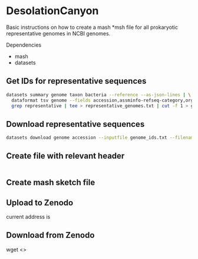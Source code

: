 # DesolationCanyon
Basic instructions on how to create a mash *msh file for all prokaryotic representative genomes in NCBI genomes.

Dependencies
- mash
- datasets

## Get IDs for representative sequences

```bash
datasets summary genome taxon bacteria --reference --as-json-lines | \
  dataformat tsv genome --fields accession,assminfo-refseq-category,organism-name --elide-header | \
  grep representative | tee > representative_genomes.txt | cut -f 1 > genome_ids.txt
```

## Download representative sequences

```bash
datasets download genome accession --inputfile genome_ids.txt --filename rep-genomes.zip
```

## Create file with relevant header

```bash

```

## Create mash sketch file


## Upload to Zenodo

current address is

## Download from Zenodo

wget <>
